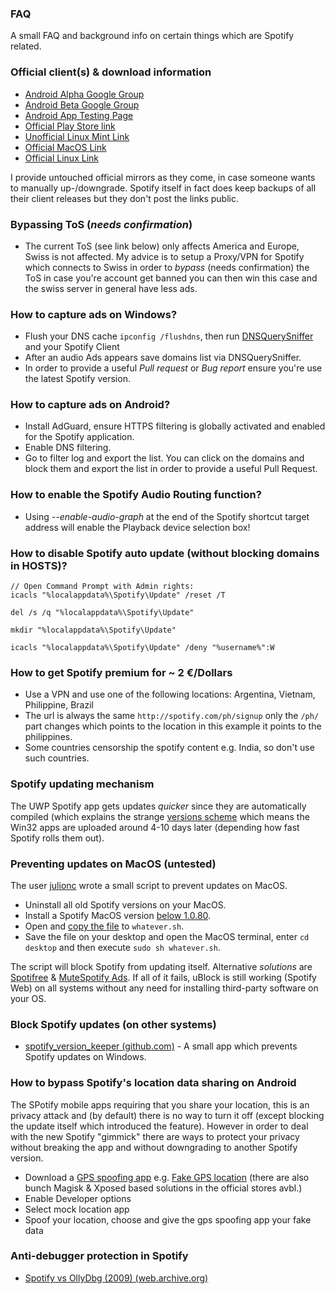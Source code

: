 ### FAQ

A small FAQ and background info on certain things which are Spotify related.

### Official client(s) & download information

* [Android Alpha Google Group](https://groups.google.com/forum/#!forum/spotify-android-alpha/join)
* [Android Beta Google Group](https://groups.google.com/forum/#!forum/spotify-android-beta/join)
* [Android App Testing Page](https://play.google.com/apps/testing/com.spotify.music)
* [Official Play Store link](https://play.google.com/store/apps/details?id=com.spotify.music)
* [Unofficial Linux Mint Link](http://packages.linuxmint.com/search.php?release=any&section=any&keyword=spotify)
* [Official MacOS Link](https://download.scdn.co/Spotify.dmg)
* [Official Linux Link](https://www.spotify.com/de/download/linux/)


I provide untouched official mirrors as they come, in case someone wants to manually up-/downgrade. Spotify itself in fact does keep backups of all their client releases but they don't post the links public.


### Bypassing ToS (_needs confirmation_)

* The current ToS (see link below) only affects America and Europe, Swiss is not affected. My advice is to setup a Proxy/VPN for Spotify which connects to Swiss in order to _bypass_ (needs confirmation) the ToS in case you're account get banned you can then win this case and the swiss server in general have less ads.


### How to capture ads on Windows?

* Flush your DNS cache `ipconfig /flushdns`, then run [DNSQuerySniffer](http://www.nirsoft.net/utils/dns_query_sniffer.html) and your Spotify Client
* After an audio Ads appears save domains list via DNSQuerySniffer. 
* In order to provide a useful _Pull request_ or _Bug report_ ensure you're use the latest Spotify version. 


### How to capture ads on Android?

* Install AdGuard, ensure HTTPS filtering is globally activated and enabled for the Spotify application. 
* Enable DNS filtering.
* Go to filter log and export the list. You can click on the domains and block them and export the list in order to provide a useful Pull Request.


### How to enable the Spotify Audio Routing function?

* Using _--enable-audio-graph_ at the end of the Spotify shortcut target address will enable the Playback device selection box!


### How to disable Spotify auto update (without blocking domains in HOSTS)?

```
// Open Command Prompt with Admin rights:
icacls "%localappdata%\Spotify\Update" /reset /T

del /s /q "%localappdata%\Spotify\Update"

mkdir "%localappdata%\Spotify\Update"

icacls "%localappdata%\Spotify\Update" /deny "%username%":W
```

### How to get Spotify premium for ~ 2 €/Dollars

- Use a VPN and use one of the following locations: Argentina, Vietnam, Philippine, Brazil
- The url is always the same `http://spotify.com/ph/signup` only the `/ph/` part changes which points to the location in this example it points to the philippines. 
- Some countries censorship the spotify content e.g. India, so don't use such countries.


### Spotify updating mechanism
The UWP Spotify app gets updates _quicker_ since they are automatically compiled (which explains the strange [versions scheme](https://en.wikipedia.org/wiki/Software_versioning) which means the Win32 apps are uploaded around 4-10 days later (depending how fast Spotify rolls them out).


### Preventing updates on MacOS (untested)
The user [julionc](https://github.com/julionc) wrote a small script to prevent updates on MacOS.

* Uninstall all old Spotify versions on your MacOS.
* Install a Spotify MacOS version [below 1.0.80](https://mac.filehorse.com/download-spotify/10400/). 
* Open and [copy the file](https://github.com/julionc/dotfiles/blob/9990859cf4de0536d0d2b4351c3f19dec9fdfd48/osx/doNotUpdateSpotify.sh) to `whatever.sh`. 
* Save the file on your desktop and open the MacOS terminal, enter `cd desktop` and then execute `sudo sh whatever.sh`.

The script will block Spotify from updating itself. Alternative _solutions_ are [Spotifree](https://github.com/simonmeusel/MuteSpotifyAds#alternatives) & [MuteSpotify Ads](https://github.com/simonmeusel/MuteSpotifyAds). If all of it fails, uBlock is still working (Spotify Web) on all systems without any need for installing third-party software on your OS.


### Block Spotify updates (on other systems)
* [spotify_version_keeper (github.com)](https://github.com/SrMordred/spotify_version_keeper) - A small app which prevents Spotify updates on Windows. 


### How to bypass Spotify's location data sharing on Android

The SPotify mobile apps requiring that you share your location, this is an privacy attack and (by default) there is no way to turn it off (except blocking the update itself which introduced the feature). However in order to deal with the new Spotify "gimmick" there are ways to protect your privacy without breaking the app and without downgrading to another Spotify version.


* Download a [GPS spoofing app](https://play.google.com/store/search?q=gps%20spoof) e.g. [Fake GPS location](https://play.google.com/store/apps/details?id=com.lexa.fakegps) (there are also bunch Magisk & Xposed based solutions in the official stores avbl.)
* Enable Developer options
* Select mock location app
* Spoof your location, choose and give the gps spoofing app your fake data


### Anti-debugger protection in Spotify 
* [Spotify vs OllyDbg (2009) (web.archive.org)](https://web.archive.org/web/20130417061130/http://www.steike.com/code/spotify-vs-ollydbg/) 